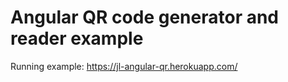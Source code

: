 # Angular QR code generator and reader example

Running example: https://jl-angular-qr.herokuapp.com/



